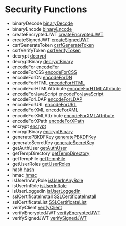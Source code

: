 # Security Functions

- binaryDecode [binaryDecode](functions/binaryDecode.md)
- binaryEncode [binaryEncode](functions/binaryEncode.md)
- createEncryptedJWT [createEncryptedJWT](functions/createEncryptedJWT.md)
- createSignedJWT [createSignedJWT](functions/createSignedJWT.md)
- csrfGenerateToken [csrfGenerateToken](functions/csrfGenerateToken.md)
- csrfVerifyToken [csrfVerifyToken](functions/csrfVerifyToken.md)
- decrypt [decrypt](functions/decrypt.md)
- decryptBinary [decryptBinary](functions/decryptBinary.md)
- encodeFor [encodeFor](functions/encodeFor.md)
- encodeForCSS [encodeForCSS](functions/encodeForCSS.md)
- encodeForDN [encodeForDN](functions/encodeForDN.md)
- encodeForHTML [encodeForHTML](functions/encodeForHTML.md)
- encodeForHTMLAttribute [encodeForHTMLAttribute](functions/encodeForHTMLAttribute.md)
- encodeForJavaScript [encodeForJavaScript](functions/encodeForJavaScript.md)
- encodeForLDAP [encodeForLDAP](functions/encodeForLDAP.md)
- encodeForURL [encodeForURL](functions/encodeForURL.md)
- encodeForXML [encodeForXML](functions/encodeForXML.md)
- encodeForXMLAttribute [encodeForXMLAttribute](functions/encodeForXMLAttribute.md)
- encodeForXPath [encodeForXPath](functions/encodeForXPath.md)
- encrypt [encrypt](functions/encrypt.md)
- encryptBinary [encryptBinary](functions/encryptBinary.md)
- generatePBKDFKey [generatePBKDFKey](functions/generatePBKDFKey.md)
- generateSecretKey [generateSecretKey](functions/generateSecretKey.md)
- getAuthUser [getAuthUser](functions/getAuthUser.md)
- getTempDirectory [getTempDirectory](functions/getTempDirectory.md)
- getTempFile [getTempFile](functions/getTempFile.md)
- getUserRoles [getUserRoles](functions/getUserRoles.md)
- hash [hash](functions/hash.md)
- hmac [hmac](functions/hmac.md)
- isUserInAnyRole [isUserInAnyRole](functions/isUserInAnyRole.md)
- isUserInRole [isUserInRole](functions/isUserInRole.md)
- isUserLoggedIn [isUserLoggedIn](functions/isUserLoggedIn.md)
- sslCertificateInstall [SSLCertificateInstall](functions/SSLCertificateInstall.md)
- sslCertificateList [SSLCertificateList](functions/SSLCertificateList.md)
- verifyClient [verifyClient](functions/verifyClient.md)
- verifyEncryptedJWT [verifyEncryptedJWT](functions/verifyEncryptedJWT.md)
- verifySignedJWT [verifySignedJWT](functions/verifySignedJWT.md)
